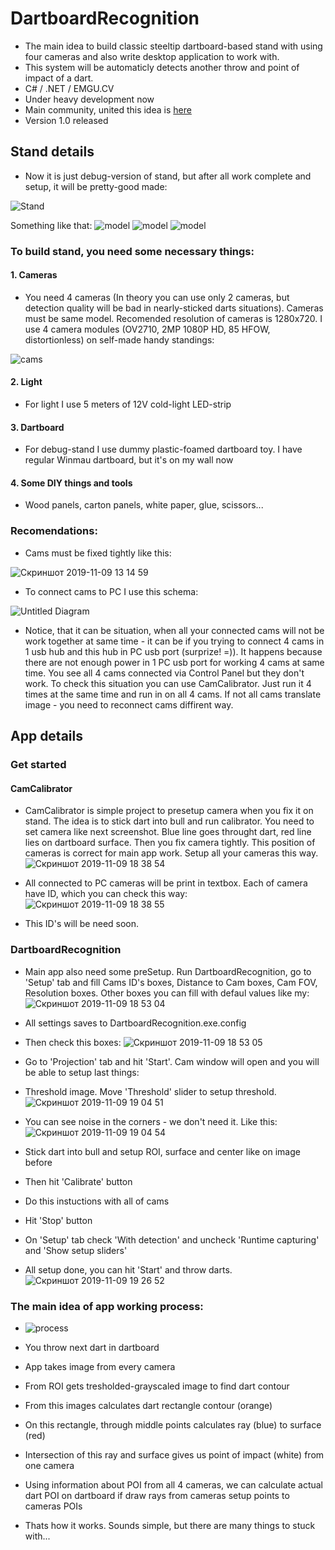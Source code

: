# DartboardRecognition
* The main idea to build classic steeltip dartboard-based stand with using four cameras and also write desktop application to work with.
* This system will be automaticly detects another throw and point of impact of a dart. 
* C# / .NET / EMGU.CV 
* Under heavy development now
* Main community, united this idea is [here](https://www.facebook.com/groups/281778298914107/)
* Version 1.0 released

## Stand details
* Now it is just debug-version of stand, but after all work complete and setup, it will be pretty-good made:

![Stand](https://user-images.githubusercontent.com/42347722/68527987-6e146300-02fe-11ea-8041-9981bda01664.jpg)

Something like that:
![model](https://user-images.githubusercontent.com/42347722/68069982-f8961900-fd78-11e9-9a5a-fb41a3806eb7.png)
![model](https://user-images.githubusercontent.com/42347722/68527996-a156f200-02fe-11ea-89de-dea217214385.png)
![model](https://user-images.githubusercontent.com/42347722/68069999-22e7d680-fd79-11e9-8698-0ee855457c36.png)

### To build stand, you need some necessary things:
#### 1. Cameras
* You need 4 cameras (In theory you can use only 2 cameras, but detection quality will be bad in nearly-sticked darts situations).
Cameras must be same model. Recomended resolution of cameras is 1280x720.
I use 4 camera modules (OV2710, 2MP 1080P HD, 85 HFOW, distortionless) on self-made handy standings:

![cams](https://user-images.githubusercontent.com/42347722/65386148-6f82cf80-dd40-11e9-8b0f-fef42072abd1.JPEG)

#### 2. Light
* For light I use 5 meters of 12V cold-light LED-strip

#### 3. Dartboard
* For debug-stand I use dummy plastic-foamed dartboard toy. I have regular Winmau dartboard, but it's on my wall now

#### 4. Some DIY things and tools
* Wood panels, carton panels, white paper, glue, scissors...

### Recomendations:
* Cams must be fixed tightly like this:

![Скриншот 2019-11-09 13 14 59](https://user-images.githubusercontent.com/42347722/68528391-2c39eb80-0303-11ea-8f1b-87896ffd8de6.jpg)

* To connect cams to PC I use this schema:

![Untitled Diagram](https://user-images.githubusercontent.com/42347722/68530994-a166ea00-031e-11ea-962b-d091dceefd94.jpg)

* Notice, that it can be situation, when all your connected cams will not be work together at same time - it can be if you trying to connect 4 cams in 1 usb hub and this hub in PC usb port (surprize! =)). It happens because there are not enough power in 1 PC usb port for working 4 cams at same time. You see all 4 cams connected via Control Panel but they don't work. To check this situation you can use CamCalibrator. Just run it 4 times at the same time and run in on all 4 cams. If not all cams translate image - you need to reconnect cams diffirent way.

## App details
### Get started
#### CamCalibrator
* CamCalibrator is simple project to presetup camera when you fix it on stand. The idea is to stick dart into bull and run calibrator. You need to set camera like next screenshot. Blue line goes throught dart, red line lies on dartboard surface. Then you fix camera tightly. This position of cameras is correct for main app work. Setup all your cameras this way.
![Скриншот 2019-11-09 18 38 54](https://user-images.githubusercontent.com/42347722/68531216-1e935e80-0321-11ea-8662-16a76d385552.png)

* All connected to PC cameras will be print in textbox. Each of camera have ID, which you can check this way:
![Скриншот 2019-11-09 18 38 55](https://user-images.githubusercontent.com/42347722/68531224-48e51c00-0321-11ea-8e47-c900ddbde39c.png)
* This ID's will be need soon.

### DartboardRecognition
* Main app also need some preSetup. Run DartboardRecognition, go to 'Setup' tab and fill Cams ID's boxes, Distance to Cam boxes, Cam FOV, Resolution boxes. Other boxes you can fill with defaul values like my:
![Скриншот 2019-11-09 18 53 04](https://user-images.githubusercontent.com/42347722/68531389-dffea380-0322-11ea-871f-99bd382fa156.png)
* All settings saves to DartboardRecognition.exe.config

* Then check this boxes:
![Скриншот 2019-11-09 18 53 05](https://user-images.githubusercontent.com/42347722/68531477-88146c80-0323-11ea-8acb-8a324c6f1742.png)
* Go to 'Projection' tab and hit 'Start'. Cam window will open and you will be able to setup last things:
* Threshold image. Move 'Threshold' slider to setup threshold.
![Скриншот 2019-11-09 19 04 51](https://user-images.githubusercontent.com/42347722/68531530-256fa080-0324-11ea-92b9-aae8e217ed59.png)
* You can see noise in the corners - we don't need it. Like this:
![Скриншот 2019-11-09 19 04 54](https://user-images.githubusercontent.com/42347722/68531573-c9594c00-0324-11ea-9212-efa79ace9c24.png)
* Stick dart into bull and setup ROI, surface and center like on image before
* Then hit 'Calibrate' button
* Do this instuctions with all of cams
* Hit 'Stop' button
* On 'Setup' tab check 'With detection' and uncheck 'Runtime capturing' and 'Show setup sliders'
* All setup done, you can hit 'Start' and throw darts.
![Скриншот 2019-11-09 19 26 52](https://user-images.githubusercontent.com/42347722/68531772-13433180-0327-11ea-892c-0d8b42ad3c08.png)

### The main idea of app working process:
  * ![process](https://user-images.githubusercontent.com/42347722/65386705-ea9bb400-dd47-11e9-9c09-b78dc986e84b.jpg)
  * You throw next dart in dartboard
  * App takes image from every camera
  * From ROI gets tresholded-grayscaled image to find dart contour
  * From this images calculates dart rectangle contour (orange)
  * On this rectangle, through middle points calculates ray (blue) to surface (red)
  * Intersection of this ray and surface gives us point of impact (white) from one camera
  * Using information about POI from all 4 cameras, we can calculate actual dart POI on dartboard if draw rays from cameras setup points to cameras POIs
  
* Thats how it works. Sounds simple, but there are many things to stuck with...
